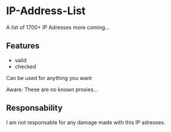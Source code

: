 # IP-Address-List
A list of 1700+ IP Adresses 
more coming...

## Features
- valid
- checked

Can be used for anything you want

Aware: These are no known proxies...


## Responsability
I am not responsable for any damage made with this IP adresses.
